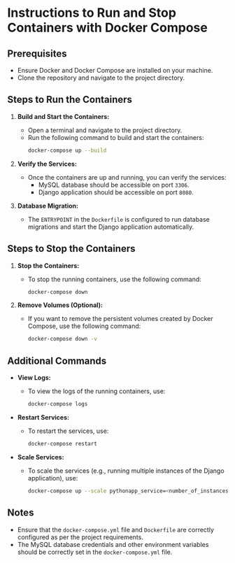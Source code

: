 # Instructions to Run and Stop Containers with Docker Compose

## Prerequisites
- Ensure Docker and Docker Compose are installed on your machine.
- Clone the repository and navigate to the project directory.

## Steps to Run the Containers

1. **Build and Start the Containers:**
   - Open a terminal and navigate to the project directory.
   - Run the following command to build and start the containers:
     ```sh
     docker-compose up --build
     ```

2. **Verify the Services:**
   - Once the containers are up and running, you can verify the services:
     - MySQL database should be accessible on port `3306`.
     - Django application should be accessible on port `8080`.

3. **Database Migration:**
   - The `ENTRYPOINT` in the `Dockerfile` is configured to run database migrations and start the Django application automatically.

## Steps to Stop the Containers

1. **Stop the Containers:**
   - To stop the running containers, use the following command:
     ```sh
     docker-compose down
     ```

2. **Remove Volumes (Optional):**
   - If you want to remove the persistent volumes created by Docker Compose, use the following command:
     ```sh
     docker-compose down -v
     ```

## Additional Commands

- **View Logs:**
  - To view the logs of the running containers, use:
    ```sh
    docker-compose logs
    ```

- **Restart Services:**
  - To restart the services, use:
    ```sh
    docker-compose restart
    ```

- **Scale Services:**
  - To scale the services (e.g., running multiple instances of the Django application), use:
    ```sh
    docker-compose up --scale pythonapp_service=<number_of_instances>
    ```

## Notes
- Ensure that the `docker-compose.yml` file and `Dockerfile` are correctly configured as per the project requirements.
- The MySQL database credentials and other environment variables should be correctly set in the `docker-compose.yml` file.